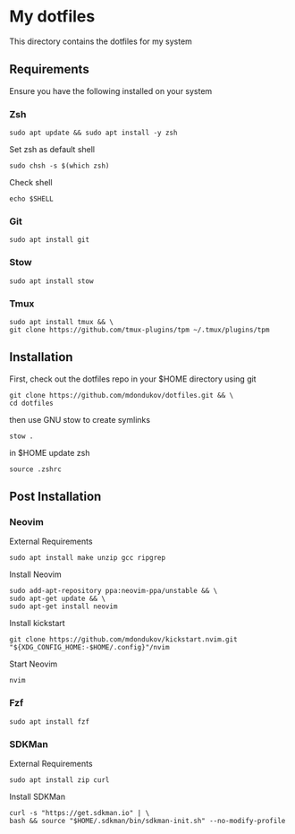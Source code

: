 # My dotfiles
This directory contains the dotfiles for my system

## Requirements
Ensure you have the following installed on your system

### Zsh
```
sudo apt update && sudo apt install -y zsh
```
Set zsh as default shell
```
sudo chsh -s $(which zsh)
```
Check shell
```
echo $SHELL
```

### Git
```
sudo apt install git
```

### Stow
```
sudo apt install stow
```

### Tmux
```
sudo apt install tmux && \
git clone https://github.com/tmux-plugins/tpm ~/.tmux/plugins/tpm
```

## Installation
First, check out the dotfiles repo in your $HOME directory using git
```
git clone https://github.com/mdondukov/dotfiles.git && \
cd dotfiles
```
then use GNU stow to create symlinks
```
stow .
```
in $HOME update zsh
```
source .zshrc
```

## Post Installation

### Neovim
External Requirements
```
sudo apt install make unzip gcc ripgrep
```
Install Neovim
```
sudo add-apt-repository ppa:neovim-ppa/unstable && \
sudo apt-get update && \
sudo apt-get install neovim
```
Install kickstart
```
git clone https://github.com/mdondukov/kickstart.nvim.git "${XDG_CONFIG_HOME:-$HOME/.config}"/nvim
```
Start Neovim
```
nvim
```

### Fzf
```
sudo apt install fzf
```

### SDKMan
External Requirements
```
sudo apt install zip curl
```
Install SDKMan
```
curl -s "https://get.sdkman.io" | \
bash && source "$HOME/.sdkman/bin/sdkman-init.sh" --no-modify-profile
```
